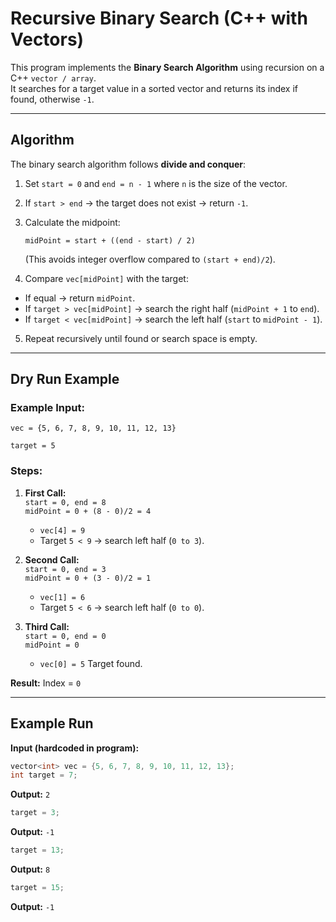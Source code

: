 # Recursive Binary Search (C++ with Vectors)

This program implements the **Binary Search Algorithm** using recursion on a C++ `vector / array`.  
It searches for a target value in a sorted vector and returns its index if found, otherwise `-1`.

---

## Algorithm

The binary search algorithm follows **divide and conquer**:

1. Set `start = 0` and `end = n - 1` where `n` is the size of the vector.
2. If `start > end` → the target does not exist → return `-1`.
3. Calculate the midpoint:

       midPoint = start + ((end - start) / 2)

   (This avoids integer overflow compared to `(start + end)/2`).

4. Compare `vec[midPoint]` with the target:
- If equal → return `midPoint`.
- If `target > vec[midPoint]` → search the right half (`midPoint + 1` to `end`).
- If `target < vec[midPoint]` → search the left half (`start` to `midPoint - 1`).
5. Repeat recursively until found or search space is empty.

---

## Dry Run Example

### Example Input:

    vec = {5, 6, 7, 8, 9, 10, 11, 12, 13}

    target = 5

### Steps:
1. **First Call:**  
   `start = 0, end = 8`  
   `midPoint = 0 + (8 - 0)/2 = 4`  
   - `vec[4] = 9`  
   - Target `5 < 9` → search left half (`0 to 3`).

2. **Second Call:**  
   `start = 0, end = 3`  
   `midPoint = 0 + (3 - 0)/2 = 1`  
   - `vec[1] = 6`  
   - Target `5 < 6` → search left half (`0 to 0`).

3. **Third Call:**  
   `start = 0, end = 0`  
   `midPoint = 0`  
   - `vec[0] = 5` Target found.

**Result:** Index = `0`

---

## Example Run

**Input (hardcoded in program):**
```cpp
vector<int> vec = {5, 6, 7, 8, 9, 10, 11, 12, 13};
int target = 7;
```
**Output:**
`2`

```cpp
target = 3;
```
**Output:**
`-1`

```cpp
target = 13;
```
**Output:**
`8`

```cpp
target = 15;
```
**Output:**
`-1`
